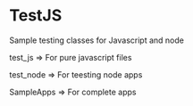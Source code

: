 # TestJS
Sample testing classes for Javascript and node

test_js => For pure javascript files

test_node => For teesting node apps

SampleApps => For complete apps
